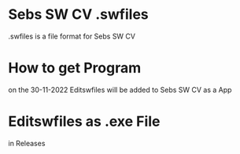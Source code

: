 # Sebs SW CV .swfiles
.swfiles is a file format for Sebs SW CV
# How to get Program
on the 30-11-2022
Editswfiles will be added to Sebs SW CV as a App
# Editswfiles as .exe File
in Releases
